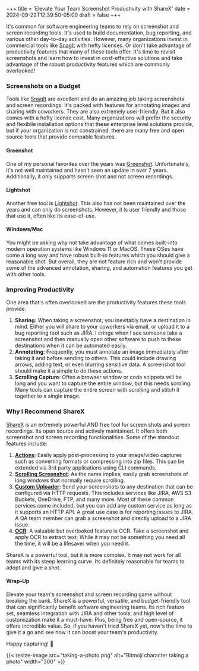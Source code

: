 +++
title = 'Elevate Your Team Screenshot Productivity with ShareX'
date = 2024-09-22T12:39:50-05:00
draft = false
+++

It's common for software engineering teams to rely on screenshot and screen recording tools. It's used to build documentation, bug reporting, and various other day-to-day activities. However, many organizations invest in commercial tools like [SnagIt](https://www.techsmith.com/snagit/) with hefty licenses. Or don't take advantage of productivity features that many of these tools offer. It's time to revisit screenshots and learn how to invest in cost-effective solutions and take advantage of the robust productivity features which are commonly overlooked!

### Screenshots on a Budget

Tools like [SnagIt](https://www.techsmith.com/snagit/) are excellent and do an amazing job taking screenshots and screen recordings. It's packed with features for annotating images and sharing with coworkers. They are also extremely user-friendly. But it also comes with a hefty license cost. Many organizations will prefer the security and flexibile installation options that these enterprise level solutions provide, but if your organization is not constrained, there are many free and open source tools that provide compable features.

#### Greenshot
One of my personal favorites over the years was [Greenshot](https://getgreenshot.org/). Unfortunately, it's not well maintained and hasn't seen an update in over 7 years. Additionally, it only supports screen shot and not screen recordings.

#### Lightshot
Another free tool is [Lightshot](https://app.prntscr.com/en/). This also has not been maintained over the years and can only do screenshots. However, it is user friendly and those that use it, often like its ease-of-use.

#### Windows/Mac
You might be asking why not take advantage of what comes built-into modern operation systems like Windows 11 or MacOS. These OSes have come a long way and have robust built-in features which you should give a reasonable shot. But overall, they are not feature rich and won't provide some of the advanced annotation, sharing, and automation features you get with other tools.

### Improving Productivity
One area that's often overlooked are the productivity features these tools provide.

1. **Sharing**: When taking a screenshot, you inevitably have a destination in mind. Either you will share to your coworkers via email, or upload it to a bug reporting tool such as JIRA. I cringe when I see someone take a screenshot and then manually open other software to push to these destinations when it can be automated easily.
2. **Annotating**: Frequently, you must annotate an image immediately after taking it and before sending to others. This could include drawing arrows, adding text, or even blurring sensitive data. A screenshot tool should make it a simple to do these actions.
3. **Scrolling Capture**: Often a browser window or code snippets will be long and you want to capture the entire window, but this needs scroling. Many tools can capture the entire screen with scrolling and stitch it together to a single image.

### Why I Recommend ShareX
[ShareX](https://getsharex.com/) is an extremely powerful AND free tool for screen shots and screen recordings. Its open source and actively maintained. It offers both screenshot and screen recording functionalities. Some of the standout features include:

1. **[Actions](https://getsharex.com/actions)**: Easily apply post-processing to your image/video captures such as converting formats or compressing into zip files. This can be extended via 3rd party applications using CLI commands.
2. **[Scrolling Screenshot](https://getsharex.com/docs/scrolling-screenshot)**: As the name implies, easily grab screenshots of long windows that normally require scrolling.
3. **[Custom Uploader](https://getsharex.com/docs/custom-uploader)**: Send your screenshots to any destination that can be configured via HTTP requests. This includes services like JIRA, AWS S3 Buckets, OneDrive, FTP, and many more. Most of these common services come included, but you can add any custom service as long as it supports an HTTP API. A great use case is for reporting issues to JIRA. A QA team member can grab a screenshot and directly upload to a JIRA issue.
4. **[OCR](https://getsharex.com/docs/ocr)**: A valuable but overlooked feature is OCR. Take a screenshot and apply OCR to extract text. While it may not be something you need all the time, it will be a lifesaver when you need it.

ShareX is a powerful tool, but it is more complex. It may not work for all teams with its steep learning curve. Its definitely reasonable for teams to adopt and give a shot.

#### Wrap-Up

Elevate your team's screenshot and screen recording game without breaking the bank. ShareX is a powerful, versatile, and budget-friendly tool that can significantly benefit software engineering teams. Its rich feature set, seamless integration with JIRA and other tools, and high level of customization make it a must-have. Plus, being free and open-source, it offers incredible value. So, if you haven't tried ShareX yet, now's the time to give it a go and see how it can boost your team's productivity.

Happy capturing! 📸

{{< resize-image src="taking-a-photo.png" alt="Bitmoji character taking a photo" width="300" >}}